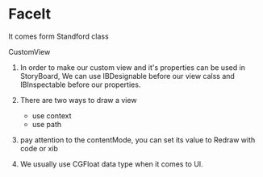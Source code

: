 # FaceIt

It comes form Standford class

CustomView

1. In order to make our custom view and it's properties can be used in StoryBoard, We can use IBDesignable before our view calss and IBInspectable before our properties.

2. There are two ways to draw a view
    - use context
    - use path
    
3. pay attention to the contentMode, you can set its value to Redraw with code or xib

4. We usually use CGFloat data type when it comes to UI.
